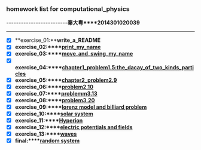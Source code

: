 ### homework list for computational_physics
 **-------------------------秦大粤****2014301020039**
***
- [x] **exercise_01:****write_a_README**  
- [x] **exercise_02:****[print_my_name](https://github.com/OrionPaxxx/computational_physics_N2014301020039/blob/master/exercise_02.py)**    
- [x] **exercise_03:****[move_and_swing_my_name](https://github.com/OrionPaxxx/computational_physics_N2014301020039/blob/master/exercise_03/exercise_03.md)**
- [x] **exercise_04:****[chapter1_problem1.5:the_dacay_of_two_kinds_particles](https://github.com/OrionPaxxx/computational_physics_N2014301020039/blob/master/exercise_04/exercise_04.md)**   
- [x] **exercise_05:****[chapter2_problem2.9](https://github.com/OrionPaxxx/computational_physics_N2014301020039/blob/master/exercise_05/exercise_05.md)**   
- [x] **exercise_06:****[problem2.10](https://www.zybuluo.com/OrionPaxxx/note/541872)**  
- [x] **exercise_07:****[problemm3.13](https://www.zybuluo.com/OrionPaxxx/note/550848)**   
- [x] **exercise_08:****[problem3.20](https://www.zybuluo.com/OrionPaxxx/note/565934)**   
- [x] **exercise_09:****[lorenz model and billiard problem](https://www.zybuluo.com/OrionPaxxx/note/570137)**   
- [x] **exercise_10:****[solar system](https://www.zybuluo.com/OrionPaxxx/note/578593)**   
- [x] **exercise_11:****[Hyperion](https://www.zybuluo.com/OrionPaxxx/note/588876)**   
- [x] **exercise_12:****[electric potentials and fields](https://www.zybuluo.com/OrionPaxxx/note/597638)**   
- [x] **exercise_13:****[waves](https://www.zybuluo.com/OrionPaxxx/note/603514)** 
- [x] **final:****[random system](https://www.zybuluo.com/OrionPaxxx/note/611551)**   
